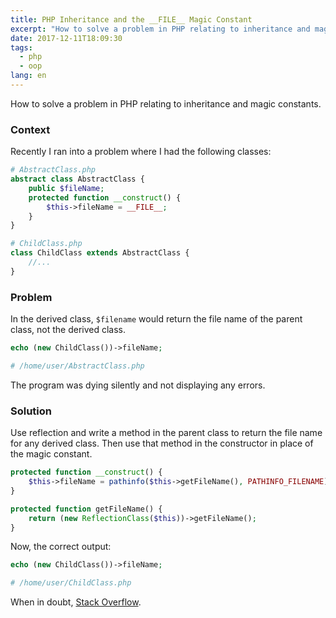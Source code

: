 ```yaml
---
title: PHP Inheritance and the __FILE__ Magic Constant
excerpt: "How to solve a problem in PHP relating to inheritance and magic constants."
date: 2017-12-11T18:09:30
tags:
  - php
  - oop
lang: en
---
```


How to solve a problem in PHP relating to inheritance and magic constants.

### Context

Recently I ran into a problem where I had the following classes:

```php
# AbstractClass.php
abstract class AbstractClass {
    public $fileName;
    protected function __construct() {
        $this->fileName = __FILE__;
    }
}

# ChildClass.php
class ChildClass extends AbstractClass {
    //...
}
```

### Problem

In the derived class, `$filename` would return the file name of the parent class, not the derived class.

```php
echo (new ChildClass())->fileName;

# /home/user/AbstractClass.php
```

The program was dying silently and not displaying any errors.

### Solution

Use reflection and write a method in the parent class to return the file name for any derived class. Then use that method in the constructor in place of the magic constant.

```php
protected function __construct() {
    $this->fileName = pathinfo($this->getFileName(), PATHINFO_FILENAME);
}

protected function getFileName() {
    return (new ReflectionClass($this))->getFileName();
}
```

Now, the correct output:

```php
echo (new ChildClass())->fileName;

# /home/user/ChildClass.php
```

When in doubt, [Stack Overflow](https://stackoverflow.com/a/11117822).

